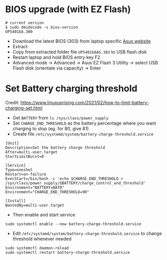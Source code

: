 # BIOS upgrade (with EZ Flash)

```
# current version
$ sudo dmidecode -s bios-version
UP5401EA.300
```

- Download the latest BIOS (303) from laptop specific [Asus website](https://www.asus.com/laptops/for-home/zenbook/zenbook-14-flip-oled-up5401-11th-gen-intel/helpdesk_bios/?model2Name=Zenbook-14-Flip-OLED-UP5401-11th-Gen-Intel)
- Extract
- Copy from extracted folder file `UP5401EAAS.303` to USB flash disk
- Restart laptop and hold BIOS entry key F2
- Advanced mode -> Advanced -> Asus EZ Flash 3 Utility -> select USB Flash disk (orientate via capacity) -> Enter

# Set Battery charging threshold 

Credit: https://www.linuxuprising.com/2021/02/how-to-limit-battery-charging-set.html

- Get `BATTERY` from `ls /sys/class/power_supply`
- Set `CHARGE_END_THRESHOLD` as the battery percentage where you want charging to stop (eg. for 80, give 81)
- Create file `/etc/systemd/system/battery-charge-threshold.service`

```
[Unit]
Description=Set the battery charge threshold
After=multi-user.target
StartLimitBurst=0

[Service]
Type=oneshot
Restart=on-failure
ExecStart=/bin/bash -c 'echo $CHARGE_END_THRESHOLD > /sys/class/power_supply/$BATTERY/charge_control_end_threshold'
Environment="BATTERY=BAT0"
Environment="CHARGE_END_THRESHOLD=90"

[Install]
WantedBy=multi-user.target
```

- Then enable and start service

```
sudo systemctl enable --now battery-charge-threshold.service
```

- Edit `/etc/systemd/system/battery-charge-threshold.service` to change threshold whenever needed 

```
sudo systemctl daemon-reload
sudo systemctl restart battery-charge-threshold.service
```

